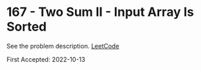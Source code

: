 # 167 - Two Sum II - Input Array Is Sorted

See the problem description. [LeetCode][1]

First Accepted: 2022-10-13

[1]: <https://leetcode.com/problems/two-sum-ii-input-array-is-sorted/description> "Problem Webpage"
